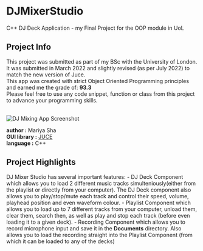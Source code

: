 # DJMixerStudio
C++ DJ Deck Application - my Final Project for the OOP module in UoL

<h2>Project Info</h2>
This project was submitted as part of my BSc with the University of London.
<br>
It was submitted in March 2022 and slightly revised (as per July 2022) to match the new version of Juce.
<br>
This app was created with strict Object Oriented Programming principles and earned me the grade of: <b>93.3</b>
<br>
Please feel free to use any code snippet, function or class from this project to advance your programming skills.
<br>
<br>

![DJ Mixing App Screenshot](https://user-images.githubusercontent.com/32107652/179364464-457ee343-7e2b-4496-b154-49ddf6778a66.png)

<b>author :</b> Mariya Sha
<br>
<b>GUI library :</b> <a href="https://juce.com/" target="_blank">JUCE</a>
<br>
<b>language :</b> C++

<h2>Project Highlights</h2>
DJ Mixer Studio has several important features:
- DJ Deck Component which allows you to load 2 different music tracks simulteniously(either from the playlist or directly from your computer). The DJ Deck component also allows you to play/stop/mute each track and control their speed, volume, playhead position and even waveform colour.
- Playlist Component which allows you to load up to 7 different tracks from your computer, unload them, clear them, search then, as well as play and stop each track (before even loading it to a given deck).
- Recording Component which allows you to record microphone input and save it in the <b>Documents</b> directory. Also allows you to load the recording straight into the Playlist Component (from which it can be loaded to any of the decks)


